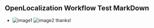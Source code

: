 ## OpenLocalization Workflow Test MarkDown
* ![image1](.\cdcceb2f-7f21-4fc1-854e-940caa1df91a.PNG)   ![image2](.\1a51bf36-e585-4a80-a2ea-5b07c42d7e59.png) 
thanks!